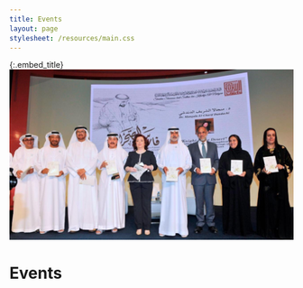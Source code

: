 ```yaml
---
title: Events
layout: page
stylesheet: /resources/main.css
---
```


{:.embed_title}
![](resources/adbf.jpg)
# Events
